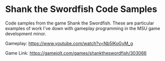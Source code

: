 # Shank the Swordfish Code Samples
Code samples from the game Shank the Swordfish.
These are particular examples of work I've down with gameplay programming in the MSU game development minor.

Gameplay:
    https://www.youtube.com/watch?v=Nb5lKoGyM_g

Game Link:
    https://gamejolt.com/games/shanktheswordfish/303066

